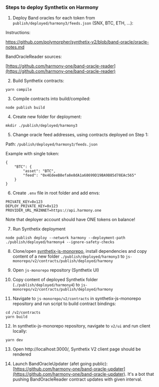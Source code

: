 ### Steps to deploy Synthetix on Harmony

1. Deploy Band oracles for each token from `publish/deployed/harmony3/feeds.json` (SNX, BTC, ETH, ...):

Instructions:

https://github.com/polymorpher/synthetix-v2/blob/band-oracle/oracle-notes.md

BandOracleReader sources:

[https://github.com/harmony-one/band-oracle-reader](https://github.com/harmony-one/band-oracle-reader)

2. Build Synthetix contracts:
```shell
yarn compile
```

3. Compile contracts into build/compiled:
```shell
node publish build
```

4. Create new folder for deployment:
```shell
mkdir ./publish/deployed/harmony3
```

5. Change oracle feed addresses, using contracts deployed on Step 1:

Path: `/publish/deployed/harmony3/feeds.json`

Example with single token:
```shell
{
	"BTC": {
		"asset": "BTC",
		"feed": "0x4EdeeB8efa8e8dA1a68699D19BA9B85d78EAc565"
	}
}

```

6. Create `.env` file in root folder and add envs:
```shell
PRIVATE_KEY=0x123
DEPLOY_PRIVATE_KEY=0x123
PROVIDER_URL_MAINNET=https://api.harmony.one
```

Note that deployer account should have ONE tokens on balance!

7. Run Synthetix deployment
```shell
node publish deploy --network harmony --deployment-path ./publish/deployed/harmony4 --ignore-safety-checks
```

8. Clone/open [synthetix-js-monorepo](https://github.com/ArtemKolodko/synthetix-js-monorepo/pull/1), install dependencies and copy content of a new folder `./publish/deployed/harmony3` to `js-monorepo/v2/contracts/publish/deployed/harmony` 

9. Open `js-monorepo` repository (Synthetix UI)

10. Copy content of deployed Synthetix folder (`./publish/deployed/harmony4`) to `js-monorepo/v2/contracts/publish/deployed/harmony`

11. Navigate to `js-monorepo/v2/contracts` in synthetix-js-monorepo repository and run script to build contract bindings:
```shell
cd /v2/contracts
yarn build
```

12. In synthetix-js-monorepo repository, navigate to `v2/ui` and run client locally:
```shell
yarn dev
```

13. Open http://localhost:3000/, Synthetix V2 client page should be rendered

14. Launch BandOracleUpdater (afet going public): [https://github.com/harmony-one/band-oracle-updater](https://github.com/harmony-one/band-oracle-updater). It's a bot that pushing BandOracleReader contract updates with given interval.
